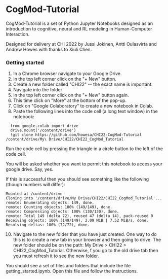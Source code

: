 # CogMod-Tutorial

CogMod-Tutorial is a set of Python Jupyter Notebooks designed as an introduction to cognitive, neural and RL modeling in Human-Computer Interaction. 

Designed for delivery at CHI 2022 by Jussi Jokinen, Antti Oulasvirta and Andrew Howes with thanks to Xiuli Chen.

### Getting started

1.  In a Chrome browser navigate to your Google Drive.
2.  In the top left corner click on the "+ New" button.
3.  Create a new folder called "CHI22" -- the exact name is important.
4.  Navigate into the folder
5.  In the top left corner click on the "+ New" button again.
6.  This time click on "More" at the bottom of the pop-up.
7.  Click on "Google Colaboratory" to create a new notebook in Colab.
9.  Paste the following lines into the code cell (a long text window) in the notebook:

```
  from google.colab import drive
  drive.mount('/content/drive')
  !git clone https://github.com/howesa/CHI22-CogMod-Tutorial /content/drive/My\ Drive/CHI22/CHI22_CogMod_Tutorial
```

Run the code cell by pressing the triangle in a circle button to the left of the code cell.

You will be asked whether you want to permit this notebook to access your google drive. Say, yes.

If this is successful then you should see something like the following (though numbers will differ):

```
Mounted at /content/drive
Cloning into '/content/drive/My Drive/CHI22/CHI22_CogMod_Tutorial'...
remote: Enumerating objects: 149, done.
remote: Counting objects: 100% (149/149), done.
remote: Compressing objects: 100% (130/130), done.
remote: Total 149 (delta 72), reused 47 (delta 14), pack-reused 0
Receiving objects: 100% (149/149), 2.09 MiB | 7.52 MiB/s, done.
Resolving deltas: 100% (72/72), done.
```

10. Navigate to the new folder that you have just created. One way to do this is to create a new tab in your browser and then going to drive. The new folder should be on the path: My Drive > CHI22 > CHI22_CogMod_Tutorial. Otherwise, f you go to the old drive tab then you must refresh it to see the new folder.

You should see a set of files and folders that include the file getting_started.ipynb. Open this file and follow the instructions.
